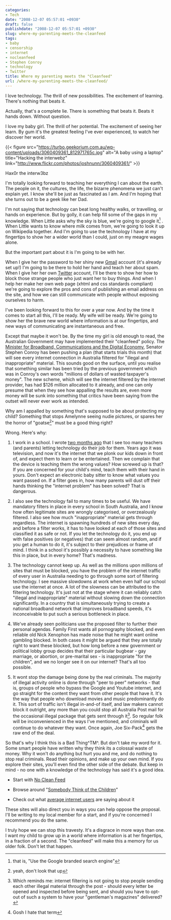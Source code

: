 ```yaml
---
categories:
- Tech
date: "2008-12-07 05:57:01 +0930"
draft: false
publishdate: "2008-12-07 05:57:01 +0930"
slug: where-my-parenting-meets-the-cleanfeed
tags:
- baby
- censorship
- internet
- nocleanfeed
- Stephen Conroy
- technology
- Twitter
title: Where my parenting meets the "Cleanfeed"
url: /where-my-parenting-meets-the-cleanfeed/
---
```


I love technology. The thrill of new possibilities. The excitement of learning. There's nothing that beats it.

Actually, that's a complete lie. There is something that beats it. Beats it hands down. Without question.

I love my baby girl. The thrill of her potential. The excitement of seeing her learn. By gum it's the greatest feeling I've ever experienced, to watch her discover her world.

{{< figure src="https://turbo.geekorium.com.au/wp-content/uploads/3060409361_812971765c.jpg" alt="A baby using a laptop" title="Hacking the interwebz" link="http://www.flickr.com/photos/joshnunn/3060409361/" >}}

Hax0r the interw3bz

I'm totally looking forward to teaching her everything I can about the earth. The people on it, the cultures, the life, the bizarre phenomena we just can't explain yet. I know she'll be just as fascinated as I am. And I'm hoping that she turns out to be a geek like her Dad.

I'm not saying that technology can beat long healthy walks, or travelling, or hands on experience. But by golly, it can help fill some of the gaps in my knowledge. When Little asks why the sky is blue, we're going to google it[^1] . When Little wants to know where milk comes from, we're going to look it up on Wikipedia together. And I'm going to use the technology I have at my fingertips to show her a wider world than I could, just on my meagre wages alone.

But the important part about it is I'm going to be with her.

When I give her the password to her shiny new [Gmail](http://gmail.com "Gmail") account (it's already set up!) I'm going to be there to hold her hand and teach her about spam. When I give her her own [Twitter](http://twitter.com "Twitter") account, I'll be there to show her how to block those strange people who just want her to buy things. And when I help her make her own web page (xhtml and css standards compliant) we're going to explore the pros and cons of publishing an email address on the site, and how we can still communicate with people without exposing ourselves to harm.

I've been looking forward to this for over a year now. And by the time it comes to start all this, I'll be ready. My wife will be ready. We're going to show her the brave new world where information is at our fingertips, and new ways of communicating are instantaneous and free.

Except that maybe it won't be. By the time my girl is old enough to read, the Australian Government may have implemented their "cleanfeed" policy. The [Minister for Broadband, Communications and the Digital Economy](http://en.wikipedia.org/wiki/Minister_for_Broadband%2C_Communications_and_the_Digital_Economy_%28Australia%29 "Minister for Broadband, Communications and the Digital Economy (Australia)"), Senator Stephen Conroy has been pushing a plan (that starts trials this month) that will see every internet connection in Australia filtered for "illegal and inappropriate" material. This sounds good on the surface, until you realise that something similar has been tried by the previous government which was in Conroy's own words "millions of dollars of wasted taxpayer's money". The new scheme, which will see the internet filtered by the internet provider, has had \$126 million allocated to it already, and one can only presume that when they see how appalling the results are, even more money will be sunk into something that critics have been saying from the outset will never ever work as intended.

Why am I appalled by something that's supposed to be about protecting my child? Something that stops Amelynne seeing nudie pictures, or spares her the horror of "goatse[^4]" must be a good thing right?

Wrong. Here's why:

1.  I work in a school. I wrote [two months ago](http://nunnone.com/education/reliance/ "Reliance - a post on nunnone.com") that I see too many teachers (and parents) letting technology do their job for them. Years ago it was television, and now it's the internet that we plonk our kids down in front of, and expect them to learn or be entertained. Then we complain that the device is teaching them the wrong values? How screwed up is that? If you are concerned for your child's mind, teach them with their hand in yours. Don't expect an electronic baby sitter to know what values you want passed on. If a filter goes in, how many parents will dust off their hands thinking the "internet problem" has been solved? That is dangerous.

2.  I also see the technology fail to many times to be useful. We have mandatory filters in place in every school in South Australia, and I know how often legitimate sites are wrongly categorised, or overzealously filtered. I also see how much "inappropriate" material gets through regardless. The internet is spawning hundreds of new sites every day, and before a filter works, it has to have looked at each of those sites and classified it as safe or not. If you let the technology do it, you end up with false positives (or negatives) that can seem almost random, and if you get a human to do it, it's subject to their prejudices or frame of mind. I think in a school it's possibly a necessity to have something like this in place, but in every home? That's madness.

3.  The technology cannot keep up. As well as the millions upon millions of sites that must be blocked, you have the problem of the internet traffic of every user in Australia needing to go through some sort of filtering technology. I see massive slowdowns at work when even half our school use the internet at once. A lot of the slowness can be attributed to the filtering technology. It's just not at the stage where it can reliably catch "illegal and inappropriate" material without slowing down the connection significantly. In a country that is simultaneously trying to create a national broadband network that improves broadband speeds, it's inconceivable to put such a serious bottleneck in place.

4.  We've already seen politicians use the proposed filter to further their personal agendas. Family First wants all pornography blocked, and even reliable old Nick Xenophon has made noise that he might want online gambling blocked. In both cases it might be argued that they are totally right to want these blocked, but how long before a new government or political lobby group decides that their particular bugbear - gay marriage, or abortion, or pre-marital sex - is inappropriate "for the children", and we no longer see it on our internet? That's all too possible.

5.  It wont stop the damage being done by the real criminals. The majority of illegal activity online is done through "peer to peer" networks - that is, groups of people who bypass the Google and Youtube internet, and go straight for the content they want from other people that have it. It's the way that people who download movies and music predominantly do it. This sort of traffic isn't illegal in-and-of itself, and law makers cannot block it outright, any more than you could stop all Australia Post mail for the occasional illegal package that gets sent through it[^2]. So regular folk will be inconvenienced in the ways I've mentioned, and criminals will continue to do whatever they want. Once again, Joe Six-Pack[^3] gets the raw end of the deal.

So that's why I think this is a Bad Thing^TM^. But don't take my word for it. Some smart people have written why they think its a colossal waste of money. Why it won't do anything but hurt you and me, and do nothing to stop real criminals. Read their opinions, and make up your own mind. If you explore their sites, you'll even find the other side of the debate. But keep in mind - no one with a knowledge of the technology has said it's a good idea.

-   Start with [No Clean Feed](http://nocleanfeed.com/ "link to the No Clean Feed website")

-   Browse around "[Somebody Think of the Children](http://www.somebodythinkofthechildren.com/ "link to the Somebody think of the children website")"

-   Check out what [average internet users](http://search.twitter.com/search?q=%23nocleanfeed "Search of Twitter for #nocleanfeed") are saying about it

These sites will also direct you in ways you can help oppose the proposal. I'll be writing to my local member for a start, and if you're concerned I recommend you do the same.

I truly hope we can stop this travesty. It's a disgrace in more ways than one. I want my child to grow up in a world where information is at her fingertips, in a fraction of a second. The "cleanfeed" will make this a memory for us older folk. Don't let that happen.

[^1]: that is, "Use the Google branded search engine"
[^2]: Which reminds me: internet filtering is not going to stop people sending each other illegal material through the post - should every letter be opened and inspected before being sent, and should you have to opt-out of such a system to have your "gentleman's magazines" delivered?
[^3]: Gosh I hate that term
[^4]: yeah, don't look that up
